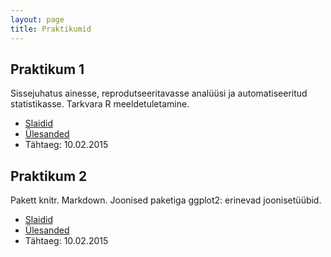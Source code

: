 ```yaml
---
layout: page
title: Praktikumid
---
```


## Praktikum 1

Sissejuhatus ainesse, reprodutseeritavasse analüüsi ja automatiseeritud statistikasse. Tarkvara R meeldetuletamine.

* [Slaidid](https://)
* [Ülesanded](https://)
* Tähtaeg: 10.02.2015

## Praktikum 2

Pakett knitr. Markdown. Joonised paketiga ggplot2: erinevad joonisetüübid.

* [Slaidid](https://)
* [Ülesanded](https://)
* Tähtaeg: 10.02.2015
